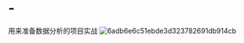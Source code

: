 # -
用来准备数据分析的项目实战
![6adb6e6c51ebde3d323782691db914cb](https://github.com/user-attachments/assets/d9227954-c3e9-467e-9381-3077b5d0efc1)
